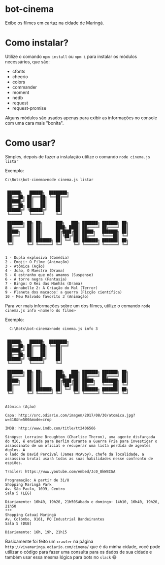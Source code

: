 # bot-cinema
Exibe os filmes em cartaz na cidade de Maringá.

# Como instalar?
  Utilize o comando `npm install` ou `npm i` para instalar os módulos necessários, que são:
  - cfonts
  - cheerio
  - colors
  - commander
  - moment
  - nedb
  - request
  - request-promise
  
  Alguns módulos são usados apenas para exibir as informações no console com uma cara mais "bonita".
  
  
# Como usar?
  Simples, depois de fazer a instalação utilize o comando `node cinema.js listar`
  
  Exemplo:
  
  ```
  C:\Bots\bot-cinema>node cinema.js listar


   ██████╗   ██████╗  ████████╗
   ██╔══██╗ ██╔═══██╗ ╚══██╔══╝
   ██████╔╝ ██║   ██║    ██║
   ██╔══██╗ ██║   ██║    ██║
   ██████╔╝ ╚██████╔╝    ██║
   ╚═════╝   ╚═════╝     ╚═╝

   ███████╗ ██╗ ██╗      ███╗   ███╗ ███████╗ ███████╗ ██╗
   ██╔════╝ ██║ ██║      ████╗ ████║ ██╔════╝ ██╔════╝ ██║
   █████╗   ██║ ██║      ██╔████╔██║ █████╗   ███████╗ ██║
   ██╔══╝   ██║ ██║      ██║╚██╔╝██║ ██╔══╝   ╚════██║ ╚═╝
   ██║      ██║ ███████╗ ██║ ╚═╝ ██║ ███████╗ ███████║ ██╗
   ╚═╝      ╚═╝ ╚══════╝ ╚═╝     ╚═╝ ╚══════╝ ╚══════╝ ╚═╝


  1 - Dupla explosiva (Comédia)
  2 - Emoji: O Filme (Animação)
  3 - Atômica (Ação)
  4 - João, O Maestro (Drama)
  5 - O estranho que nós amamos (Suspense)
  6 - A torre negra (Fantasia)
  7 - Bingo: O Rei das Manhãs (Drama)
  8 - Annabelle 2: A Criação do Mal (Terror)
  9 - Planeta dos macacos: a guerra (Ficção científica)
  10 - Meu Malvado favorito 3 (Animação)
  ```
  
  Para ver mais informações sobre um dos filmes, utilize o comando `node cinema.js info <número do filme>`
  
  Exemplo:
  ```
    C:\Bots\bot-cinema>node cinema.js info 3


   ██████╗   ██████╗  ████████╗
   ██╔══██╗ ██╔═══██╗ ╚══██╔══╝
   ██████╔╝ ██║   ██║    ██║
   ██╔══██╗ ██║   ██║    ██║
   ██████╔╝ ╚██████╔╝    ██║
   ╚═════╝   ╚═════╝     ╚═╝

   ███████╗ ██╗ ██╗      ███╗   ███╗ ███████╗ ███████╗ ██╗
   ██╔════╝ ██║ ██║      ████╗ ████║ ██╔════╝ ██╔════╝ ██║
   █████╗   ██║ ██║      ██╔████╔██║ █████╗   ███████╗ ██║
   ██╔══╝   ██║ ██║      ██║╚██╔╝██║ ██╔══╝   ╚════██║ ╚═╝
   ██║      ██║ ███████╗ ██║ ╚═╝ ██║ ███████╗ ███████║ ██╗
   ╚═╝      ╚═╝ ╚══════╝ ╚═╝     ╚═╝ ╚══════╝ ╚══════╝ ╚═╝


  Atômica (Ação)

  Capa: http://src.odiario.com/imagem/2017/08/30/atomica.jpg?w=410&h=500&mode=crop

  IMDB: http://www.imdb.com/title/tt2406566

  Sinópse: Lorraine Broughton (Charlize Theron), uma agente disfarçada do MI6, é enviada para Berlim durante a Guerra Fria para investigar o assassinato de um oficial e recuperar uma lista perdida de agentes duplos. A
  o lado de David Percival (James McAvoy), chefe da localidade, a assassina brutal usará todas as suas habilidades nesse confronto de espiões.

  Trailer: https://www.youtube.com/embed/Jc0_8kW8IGA

  Programação: A partir de 31/8
  Shopping Maringá Park
  Av. São Paulo, 1099, Centro
  Sala 5 (LEG)

  Diariamente: 16h40, 19h20, 21h50Sábado e domingo: 14h10, 16h40, 19h20, 21h50
  ***
  Shopping Catuaí Maringá
  Av. Colombo, 9161, PQ Industrial Bandeirantes
  Sala 5 (DUB)

  Diariamente: 16h, 19h, 21h15
  ```
  
  Basicamente foi feito um `crawler` na página `http://vivamaringa.odiario.com/cinema/` que é da minha cidade, você pode utilizar o código para fazer uma consulta para os dados de sua cidade e também usar essa mesma lógica para bots no `slack` 😄
